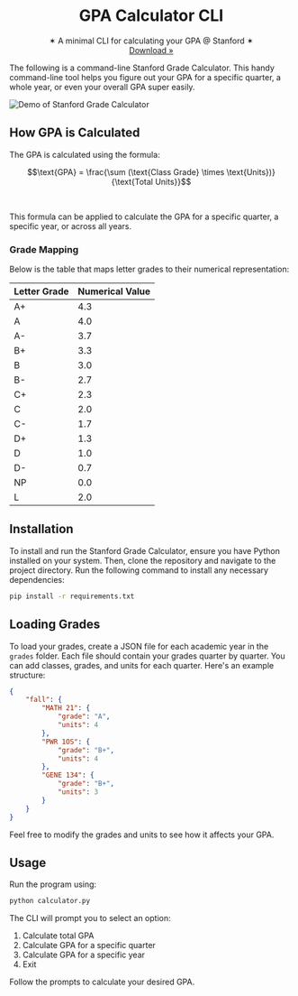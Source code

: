 <p align="center">
  <h1 align="center"><b>GPA Calculator CLI</b></h1>
  <p align="center">
  ✶ A minimal CLI for calculating your GPA @ Stanford ✶
    <br />
    <a href="https://github.com/markmusic27/gpa_calculator/archive/refs/heads/main.zip">Download »</a>
    <br />
  </p>
</p>

The following is a command-line Stanford Grade Calculator. This handy command-line tool helps you figure out your GPA for a specific quarter, a whole year, or even your overall GPA super easily.

![Demo of Stanford Grade Calculator](https://github.com/markmusic27/gpa_calculator/blob/main/docs/demo.png?raw=true)


## How GPA is Calculated

The GPA is calculated using the formula:

```math
\text{GPA} = \frac{\sum (\text{Class Grade} \times \text{Units})}{\text{Total Units}}
```
<br>


This formula can be applied to calculate the GPA for a specific quarter, a specific year, or across all years.

### Grade Mapping

Below is the table that maps letter grades to their numerical representation:

| Letter Grade | Numerical Value |
|--------------|-----------------|
| A+           | 4.3             |
| A            | 4.0             |
| A-           | 3.7             |
| B+           | 3.3             |
| B            | 3.0             |
| B-           | 2.7             |
| C+           | 2.3             |
| C            | 2.0             |
| C-           | 1.7             |
| D+           | 1.3             |
| D            | 1.0             |
| D-           | 0.7             |
| NP           | 0.0             |
| L            | 2.0             |

## Installation

To install and run the Stanford Grade Calculator, ensure you have Python installed on your system. Then, clone the repository and navigate to the project directory. Run the following command to install any necessary dependencies:

```bash
pip install -r requirements.txt
```

## Loading Grades

To load your grades, create a JSON file for each academic year in the `grades` folder. Each file should contain your grades quarter by quarter. You can add classes, grades, and units for each quarter. Here's an example structure:

```json
{
    "fall": {
        "MATH 21": {
            "grade": "A",
            "units": 4
        },
        "PWR 1OS": {
            "grade": "B+",
            "units": 4
        },
        "GENE 134": {
            "grade": "B+",
            "units": 3
        }
    }
}
```

Feel free to modify the grades and units to see how it affects your GPA.

## Usage

Run the program using:

```bash
python calculator.py
```

The CLI will prompt you to select an option:

1. Calculate total GPA
2. Calculate GPA for a specific quarter
3. Calculate GPA for a specific year
4. Exit

Follow the prompts to calculate your desired GPA.
